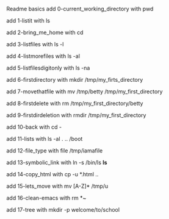 Readme basics
add 0-current_working_directory with pwd

add 1-listit with ls

add 2-bring_me_home with cd

add 3-listfiles with ls -l

add 4-listmorefiles with ls -al

add 5-listfilesdigitonly with ls -na

add 6-firstdirectory with mkdir /tmp/my_firts_directory

add 7-movethatfile with mv /tmp/betty /tmp/my_first_directory

add 8-firstdelete with rm /tmp/my_first_directory/betty

add 9-firstdirdeletion with rmdir /tmp/my_first_directory

add 10-back with cd -

add 11-lists with ls -al . .. /boot

add 12-file_type with file /tmp/iamafile

add 13-symbolic_link with ln -s /bin/ls __ls__

add 14-copy_html with cp -u *.html ..

add 15-lets_move with mv [A-Z]* /tmp/u

add 16-clean-emacs with rm *~

add 17-tree with mkdir -p welcome/to/school
